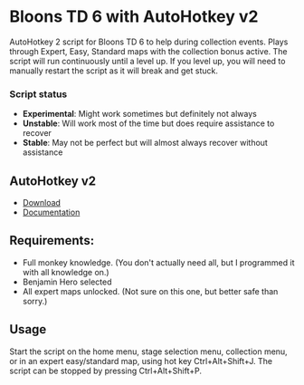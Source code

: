 # Bloons TD 6 with AutoHotkey v2  

AutoHotkey 2 script for Bloons TD 6 to help during collection events. Plays through Expert, Easy, Standard maps with the collection bonus active.
The script will run continuously until a level up. If you level up, you will need to manually restart the script as it will break and get stuck.

### Script status  
- __Experimental__: Might work sometimes but definitely not always  
- __Unstable__: Will work most of the time but does require assistance to recover  
- __Stable__: May not be perfect but will almost always recover without assistance  

## AutoHotkey v2
- [Download](https://www.autohotkey.com/download/ahk-v2.zip)  
- [Documentation](https://lexikos.github.io/v2/docs/AutoHotkey.htm)

## Requirements:
- Full monkey knowledge. (You don't actually need all, but I programmed it with all knowledge on.)
- Benjamin Hero selected
- All expert maps unlocked. (Not sure on this one, but better safe than sorry.)


## Usage
Start the script on the home menu, stage selection menu, collection menu, or in an expert easy/standard map, using hot key Ctrl+Alt+Shift+J.
The script can be stopped by pressing Ctrl+Alt+Shift+P.  
